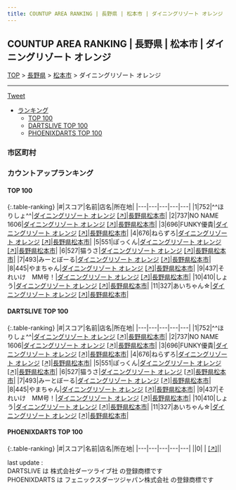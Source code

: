 ```yaml
---
title: COUNTUP AREA RANKING | 長野県 | 松本市 | ダイニングリゾート オレンジ
---
```

## COUNTUP AREA RANKING | 長野県 | 松本市 | ダイニングリゾート オレンジ

[TOP](/darts/rank/) > [長野県](/darts/rank/長野県/) > [松本市](/darts/rank/長野県/松本市/) > ダイニングリゾート オレンジ

___

<a href="https://twitter.com/share?ref_src=twsrc%5Etfw" data-text="COUNTUP AREA RANKING | 長野県松本市ダイニングリゾート オレンジ" class="twitter-share-button" data-hashtags="DARTSLIVE,PHOENIXDARTS,darts,ダーツ" data-show-count="false">Tweet</a>

* [ランキング](#カウントアップランキング)
    * [TOP 100](#top-100)
    * [DARTSLIVE TOP 100](#dartslive-top-100)
    * [PHOENIXDARTS TOP 100](#phoenixdarts-top-100)

### 市区町村

<ul>

</ul>

### カウントアップランキング

#### TOP 100



{:.table-ranking}
|#|スコア|名前|店名|所在地|
|---|---|---|---|---|
|1|752|<span class="rank-name-dl">^^ほりしょ^^</span>|<a href="/darts/rank/shops/677d9e0b4c8d98870d9b047a20a7ba1e.html">ダイニングリゾート オレンジ</a> <a href="https://search.dartslive.com/jp/shop/677d9e0b4c8d98870d9b047a20a7ba1e">[↗]</a>|<a href="/darts/rank/長野県/松本市">長野県松本市</a>|
|2|737|<span class="rank-name-dl">NO NAME 1606</span>|<a href="/darts/rank/shops/677d9e0b4c8d98870d9b047a20a7ba1e.html">ダイニングリゾート オレンジ</a> <a href="https://search.dartslive.com/jp/shop/677d9e0b4c8d98870d9b047a20a7ba1e">[↗]</a>|<a href="/darts/rank/長野県/松本市">長野県松本市</a>|
|3|696|<span class="rank-name-dl">FUNKY優貴</span>|<a href="/darts/rank/shops/677d9e0b4c8d98870d9b047a20a7ba1e.html">ダイニングリゾート オレンジ</a> <a href="https://search.dartslive.com/jp/shop/677d9e0b4c8d98870d9b047a20a7ba1e">[↗]</a>|<a href="/darts/rank/長野県/松本市">長野県松本市</a>|
|4|676|<span class="rank-name-dl">ねらずろ</span>|<a href="/darts/rank/shops/677d9e0b4c8d98870d9b047a20a7ba1e.html">ダイニングリゾート オレンジ</a> <a href="https://search.dartslive.com/jp/shop/677d9e0b4c8d98870d9b047a20a7ba1e">[↗]</a>|<a href="/darts/rank/長野県/松本市">長野県松本市</a>|
|5|551|<span class="rank-name-dl">ぽっくん</span>|<a href="/darts/rank/shops/677d9e0b4c8d98870d9b047a20a7ba1e.html">ダイニングリゾート オレンジ</a> <a href="https://search.dartslive.com/jp/shop/677d9e0b4c8d98870d9b047a20a7ba1e">[↗]</a>|<a href="/darts/rank/長野県/松本市">長野県松本市</a>|
|6|527|<span class="rank-name-dl">猫うさ</span>|<a href="/darts/rank/shops/677d9e0b4c8d98870d9b047a20a7ba1e.html">ダイニングリゾート オレンジ</a> <a href="https://search.dartslive.com/jp/shop/677d9e0b4c8d98870d9b047a20a7ba1e">[↗]</a>|<a href="/darts/rank/長野県/松本市">長野県松本市</a>|
|7|493|<span class="rank-name-dl">みーとぼーる</span>|<a href="/darts/rank/shops/677d9e0b4c8d98870d9b047a20a7ba1e.html">ダイニングリゾート オレンジ</a> <a href="https://search.dartslive.com/jp/shop/677d9e0b4c8d98870d9b047a20a7ba1e">[↗]</a>|<a href="/darts/rank/長野県/松本市">長野県松本市</a>|
|8|445|<span class="rank-name-dl">やまちゃん</span>|<a href="/darts/rank/shops/677d9e0b4c8d98870d9b047a20a7ba1e.html">ダイニングリゾート オレンジ</a> <a href="https://search.dartslive.com/jp/shop/677d9e0b4c8d98870d9b047a20a7ba1e">[↗]</a>|<a href="/darts/rank/長野県/松本市">長野県松本市</a>|
|9|437|<span class="rank-name-dl">それいけ　MM号！</span>|<a href="/darts/rank/shops/677d9e0b4c8d98870d9b047a20a7ba1e.html">ダイニングリゾート オレンジ</a> <a href="https://search.dartslive.com/jp/shop/677d9e0b4c8d98870d9b047a20a7ba1e">[↗]</a>|<a href="/darts/rank/長野県/松本市">長野県松本市</a>|
|10|410|<span class="rank-name-dl">しょう</span>|<a href="/darts/rank/shops/677d9e0b4c8d98870d9b047a20a7ba1e.html">ダイニングリゾート オレンジ</a> <a href="https://search.dartslive.com/jp/shop/677d9e0b4c8d98870d9b047a20a7ba1e">[↗]</a>|<a href="/darts/rank/長野県/松本市">長野県松本市</a>|
|11|327|<span class="rank-name-dl">あいちゃん☆</span>|<a href="/darts/rank/shops/677d9e0b4c8d98870d9b047a20a7ba1e.html">ダイニングリゾート オレンジ</a> <a href="https://search.dartslive.com/jp/shop/677d9e0b4c8d98870d9b047a20a7ba1e">[↗]</a>|<a href="/darts/rank/長野県/松本市">長野県松本市</a>|


#### DARTSLIVE TOP 100



{:.table-ranking}
|#|スコア|名前|店名|所在地|
|---|---|---|---|---|
|1|752|<span class="rank-name-dl">^^ほりしょ^^</span>|<a href="/darts/rank/shops/677d9e0b4c8d98870d9b047a20a7ba1e.html">ダイニングリゾート オレンジ</a> <a href="https://search.dartslive.com/jp/shop/677d9e0b4c8d98870d9b047a20a7ba1e">[↗]</a>|<a href="/darts/rank/長野県/松本市">長野県松本市</a>|
|2|737|<span class="rank-name-dl">NO NAME 1606</span>|<a href="/darts/rank/shops/677d9e0b4c8d98870d9b047a20a7ba1e.html">ダイニングリゾート オレンジ</a> <a href="https://search.dartslive.com/jp/shop/677d9e0b4c8d98870d9b047a20a7ba1e">[↗]</a>|<a href="/darts/rank/長野県/松本市">長野県松本市</a>|
|3|696|<span class="rank-name-dl">FUNKY優貴</span>|<a href="/darts/rank/shops/677d9e0b4c8d98870d9b047a20a7ba1e.html">ダイニングリゾート オレンジ</a> <a href="https://search.dartslive.com/jp/shop/677d9e0b4c8d98870d9b047a20a7ba1e">[↗]</a>|<a href="/darts/rank/長野県/松本市">長野県松本市</a>|
|4|676|<span class="rank-name-dl">ねらずろ</span>|<a href="/darts/rank/shops/677d9e0b4c8d98870d9b047a20a7ba1e.html">ダイニングリゾート オレンジ</a> <a href="https://search.dartslive.com/jp/shop/677d9e0b4c8d98870d9b047a20a7ba1e">[↗]</a>|<a href="/darts/rank/長野県/松本市">長野県松本市</a>|
|5|551|<span class="rank-name-dl">ぽっくん</span>|<a href="/darts/rank/shops/677d9e0b4c8d98870d9b047a20a7ba1e.html">ダイニングリゾート オレンジ</a> <a href="https://search.dartslive.com/jp/shop/677d9e0b4c8d98870d9b047a20a7ba1e">[↗]</a>|<a href="/darts/rank/長野県/松本市">長野県松本市</a>|
|6|527|<span class="rank-name-dl">猫うさ</span>|<a href="/darts/rank/shops/677d9e0b4c8d98870d9b047a20a7ba1e.html">ダイニングリゾート オレンジ</a> <a href="https://search.dartslive.com/jp/shop/677d9e0b4c8d98870d9b047a20a7ba1e">[↗]</a>|<a href="/darts/rank/長野県/松本市">長野県松本市</a>|
|7|493|<span class="rank-name-dl">みーとぼーる</span>|<a href="/darts/rank/shops/677d9e0b4c8d98870d9b047a20a7ba1e.html">ダイニングリゾート オレンジ</a> <a href="https://search.dartslive.com/jp/shop/677d9e0b4c8d98870d9b047a20a7ba1e">[↗]</a>|<a href="/darts/rank/長野県/松本市">長野県松本市</a>|
|8|445|<span class="rank-name-dl">やまちゃん</span>|<a href="/darts/rank/shops/677d9e0b4c8d98870d9b047a20a7ba1e.html">ダイニングリゾート オレンジ</a> <a href="https://search.dartslive.com/jp/shop/677d9e0b4c8d98870d9b047a20a7ba1e">[↗]</a>|<a href="/darts/rank/長野県/松本市">長野県松本市</a>|
|9|437|<span class="rank-name-dl">それいけ　MM号！</span>|<a href="/darts/rank/shops/677d9e0b4c8d98870d9b047a20a7ba1e.html">ダイニングリゾート オレンジ</a> <a href="https://search.dartslive.com/jp/shop/677d9e0b4c8d98870d9b047a20a7ba1e">[↗]</a>|<a href="/darts/rank/長野県/松本市">長野県松本市</a>|
|10|410|<span class="rank-name-dl">しょう</span>|<a href="/darts/rank/shops/677d9e0b4c8d98870d9b047a20a7ba1e.html">ダイニングリゾート オレンジ</a> <a href="https://search.dartslive.com/jp/shop/677d9e0b4c8d98870d9b047a20a7ba1e">[↗]</a>|<a href="/darts/rank/長野県/松本市">長野県松本市</a>|
|11|327|<span class="rank-name-dl">あいちゃん☆</span>|<a href="/darts/rank/shops/677d9e0b4c8d98870d9b047a20a7ba1e.html">ダイニングリゾート オレンジ</a> <a href="https://search.dartslive.com/jp/shop/677d9e0b4c8d98870d9b047a20a7ba1e">[↗]</a>|<a href="/darts/rank/長野県/松本市">長野県松本市</a>|


#### PHOENIXDARTS TOP 100



{:.table-ranking}
|#|スコア|名前|店名|所在地|
|---|---|---|---|---|
||0|<span class="rank-name-dl"> </span>|<a href="/darts/rank/shops/.html"></a> <a href="">[↗]</a>|<a href="/darts/rank//"></a>|


<div class="footer border-top border-gray-light mt-5 pt-3 text-right text-gray">
    last update : <span style="font-weight: italic" id="foot_last_modified"></span><br />
    DARTSLIVE は 株式会社ダーツライブ社 の登録商標です<br />
    PHOENIXDARTS は フェニックスダーツジャパン株式会社 の登録商標です<br />
</div>

<script src="https://cdnjs.cloudflare.com/ajax/libs/jquery.tablesorter/2.31.3/js/jquery.tablesorter.min.js" integrity="sha512-qzgd5cYSZcosqpzpn7zF2ZId8f/8CHmFKZ8j7mU4OUXTNRd5g+ZHBPsgKEwoqxCtdQvExE5LprwwPAgoicguNg==" crossorigin="anonymous" referrerpolicy="no-referrer"></script>
<link rel="stylesheet" href="https://cdnjs.cloudflare.com/ajax/libs/jquery.tablesorter/2.31.3/css/theme.default.min.css" integrity="sha512-wghhOJkjQX0Lh3NSWvNKeZ0ZpNn+SPVXX1Qyc9OCaogADktxrBiBdKGDoqVUOyhStvMBmJQ8ZdMHiR3wuEq8+w==" crossorigin="anonymous" referrerpolicy="no-referrer" />
<script>
$(function() {
    $(".table-ranking").tablesorter({sortList:[[0, 0]]});
    $("#foot_last_modified").text(formatDate(new Date(document.lastModified), 'yyyy-MM-dd HH:mm:ss'));
});
</script>

<script async src="https://platform.twitter.com/widgets.js" charset="utf-8"></script>